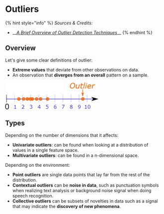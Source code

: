 # Outliers

{% hint style="info" %}
_Sources & Credits:_

* \_\_[_A Brief Overview of Outlier Detection Techniques_](https://towardsdatascience.com/a-brief-overview-of-outlier-detection-techniques-1e0b2c19e561)\_\_
{% endhint %}

## Overview

Let's give some clear definitions of outlier:

* **Extreme values** that deviate from other observations on data.
* An observation that **diverges from an overall** pattern on a sample.

![](../../.gitbook/assets/image%20%2836%29.png)

## Types

Depending on the number of dimensions that it affects:

* **Univariate outliers**: can be found when looking at a distribution of values in a single feature space.
* **Multivariate outliers**: can be found in a n-dimensional space.

Depending on the environment:

* **Point outliers** are single data points that lay far from the rest of the distribution. 
* **Contextual outliers** can be **noise in data**, such as punctuation symbols when realizing text analysis or background noise signal when doing speech recognition.
* **Collective outliers** can be subsets of novelties in data such as a signal that may indicate the **discovery of new phenomena**.



